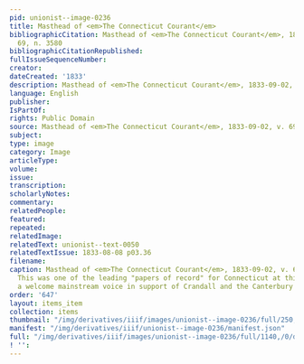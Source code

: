 ```yaml
---
pid: unionist--image-0236
title: Masthead of <em>The Connecticut Courant</em>
bibliographicCitation: Masthead of <em>The Connecticut Courant</em>, 1833-09-02, v.
  69, n. 3580
bibliographicCitationRepublished: 
fullIssueSequenceNumber: 
creator: 
dateCreated: '1833'
description: Masthead of <em>The Connecticut Courant</em>, 1833-09-02, v. 69, n. 3580
language: English
publisher: 
IsPartOf: 
rights: Public Domain
source: Masthead of <em>The Connecticut Courant</em>, 1833-09-02, v. 69, n. 3580
subject: 
type: image
category: Image
articleType: 
volume: 
issue: 
transcription: 
scholarlyNotes: 
commentary: 
relatedPeople: 
featured: 
repeated: 
relatedImage: 
relatedText: unionist--text-0050
relatedTextIssue: 1833-08-08 p03.36
filename: 
caption: Masthead of <em>The Connecticut Courant</em>, 1833-09-02, v. 69, n. 3580.
  This was one of the leading "papers of record" for Connecticut at this time, and
  a welcome mainstream voice in support of Crandall and the Canterbury school.
order: '647'
layout: items_item
collection: items
thumbnail: "/img/derivatives/iiif/images/unionist--image-0236/full/250,/0/default.jpg"
manifest: "/img/derivatives/iiif/unionist--image-0236/manifest.json"
full: "/img/derivatives/iiif/images/unionist--image-0236/full/1140,/0/default.jpg"
! '': 
---
```

